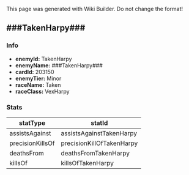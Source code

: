 <span class="wiki-builder">This page was generated with Wiki Builder. Do not change the format!</span>

## ###TakenHarpy###
### Info
* **enemyId:** TakenHarpy
* **enemyName:** ###TakenHarpy###
* **cardId:** 203150
* **enemyTier:** Minor
* **raceName:** Taken
* **raceClass:** VexHarpy

### Stats
statType | statId
-------- | ------
assistsAgainst | assistsAgainstTakenHarpy
precisionKillsOf | precisionKillOfTakenHarpy
deathsFrom | deathsFromTakenHarpy
killsOf | killsOfTakenHarpy

